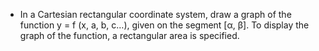 * In a Cartesian rectangular coordinate system, draw a graph of the function y = f (x, a, b, c…), given on the segment [α, β]. To display the graph of the function, a rectangular area is specified.